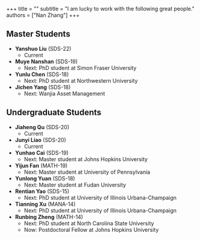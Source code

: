 +++
title = ""
subtitle = "I am lucky to work with the following great people."
authors = ["Nan Zhang"]
+++


## Master Students 

- **Yanshuo Liu** (SDS-22) 
    - Current
- **Muye Nanshan** (SDS-19) 
    - Next: PhD student at Simon Fraser University
- **Yunlu Chen** (SDS-18) 
    - Next: PhD student at Northwestern University
- **Jichen Yang** (SDS-18) 
    - Next: Wanjia Asset Management

## Undergraduate Students

- **Jiaheng Qu** (SDS-20) 
    - Current
- **Junyi Liao** (SDS-20) 
    - Current
- **Yunhao Cai** (SDS-19) 
    - Next: Master student at Johns Hopkins University
- **Yijun Fan** (MATH-19) 
    - Next: Master student at University of Pennsylvania
- **Yunlong Yuan** (SDS-18) 
    - Next: Master student at Fudan University
- **Rentian Yao** (SDS-15) 
    - Next: PhD student at University of Illinois Urbana-Champaign
- **Tianning Xu** (MANA-14) 
    - Next: PhD student at University of Illinois Urbana-Champaign
- **Runbing Zheng** (MATH-14) 
    - Next: PhD student at North Carolina State University
    - Now: Postdoctoral Fellow at Johns Hopkins University


